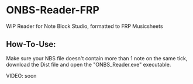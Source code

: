 # ONBS-Reader-FRP
WIP Reader for Note Block Studio, formatted to FRP Musicsheets

## How-To-Use:
Make sure your NBS file doesn't contain more than 1 note on the same tick, download the Dist file and open the "ONBS_Reader.exe" executable.

VIDEO: soon
